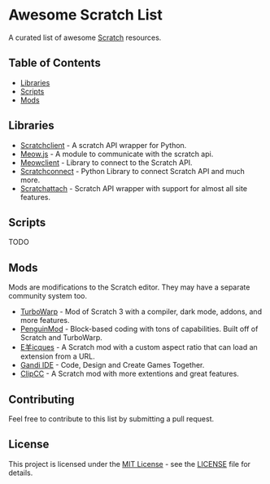 # Awesome Scratch List

A curated list of awesome [Scratch](https://scratch.mit.edu) resources.

## Table of Contents

- [Libraries](#libraries)
- [Scripts](#scripts)
- [Mods](#mods)

## Libraries

- [Scratchclient](https://github.com/cubeythecube/scratchclient) - A scratch API wrapper for Python.
- [Meow.js](https://github.com/meow-js/meow-js) - A module to communicate with the scratch api.
- [Meowclient](https://github.com/webdev03/meowclient) - Library to connect to the Scratch API.
- [Scratchconnect](https://github.com/Sid72020123/scratchconnect) -  Python Library to connect Scratch API and much more.
- [Scratchattach](https://github.com/TimMcCool/scratchattach/) -  Scratch API wrapper with support for almost all site features.

## Scripts

TODO

## Mods
Mods are modifications to the Scratch editor. They may have a separate community system too.

- [TurboWarp](https://turbowarp.org) - Mod of Scratch 3 with a compiler, dark mode, addons, and more features.
- [PenguinMod](https://penguinmod.com/) - Block-based coding with tons of capabilities. Built off of Scratch and TurboWarp.
- [E羊icques](https://sheeptester.github.io/scratch-gui/) - A Scratch mod with a custom aspect ratio that can load an extension from a URL.
- [Gandi IDE](https://cocrea.world/gandi) - Code, Design and Create Games Together.
- [ClipCC](https://codingclip.com/editor/stable/) - A Scratch mod with more extentions and great features.

## Contributing

Feel free to contribute to this list by submitting a pull request.

## License

This project is licensed under the [MIT License](LICENSE) - see the [LICENSE](LICENSE) file for details.
